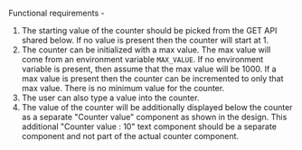 Functional requirements - 

1. The starting value of the counter should be picked from the GET API shared below. If no value is present then the counter will start at 1.
2. The counter can be initialized with a max value. The max value will come from an environment variable `MAX_VALUE`. If no environment variable is present, then assume that the max value will be 1000. If a max value is present then the counter can be incremented to only that max value. There is no minimum value for the counter.
3. The user can also type a value into the counter.
4. The value of the counter will be additionally displayed below the counter as a separate "Counter value" component as shown in the design. This additional "Counter value : 10" text component should be a separate component and not part of the actual counter component.
